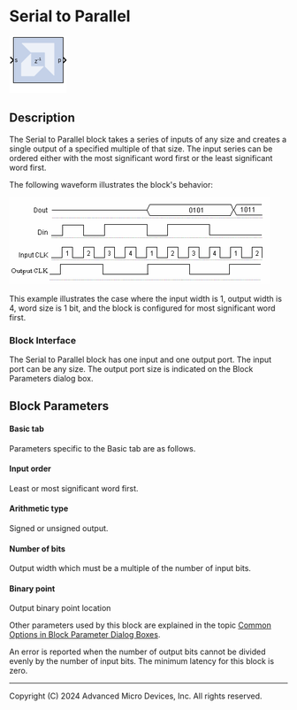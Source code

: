 # Serial to Parallel

![](./Images/block.png)

## Description

The Serial to Parallel block takes a series of inputs of any size and
creates a single output of a specified multiple of that size. The input
series can be ordered either with the most significant word first or the
least significant word first.

The following waveform illustrates the block's behavior:


![](./Images/agn1538085490823.png)  

This example illustrates the case where the input width is 1, output
width is 4, word size is 1 bit, and the block is configured for most
significant word first.

### Block Interface

The Serial to Parallel block has one input and one output port. The
input port can be any size. The output port size is indicated on the
Block Parameters dialog box.

## Block Parameters

#### Basic tab  
Parameters specific to the Basic tab are as follows.

#### Input order  
Least or most significant word first.

#### Arithmetic type  
Signed or unsigned output.

#### Number of bits  
Output width which must be a multiple of the number of input bits.

#### Binary point  
Output binary point location

Other parameters used by this block are explained in the topic [Common
Options in Block Parameter Dialog
Boxes](../../GEN/common-options/README.md).

An error is reported when the number of output bits cannot be divided
evenly by the number of input bits. The minimum latency for this block
is zero.

--------------
Copyright (C) 2024 Advanced Micro Devices, Inc.
All rights reserved.
